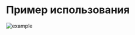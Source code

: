 # Пример использования

![example](https://user-images.githubusercontent.com/64122587/213236096-bc3e2948-fd43-4e1d-8739-8d2b0c65e393.png)
